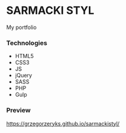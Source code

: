 # SARMACKI STYL

My portfolio

### Technologies
* HTML5
* CSS3
* JS
* jQuery
* SASS
* PHP
* Gulp

### Preview
https://grzegorzeryks.github.io/sarmackistyl/
